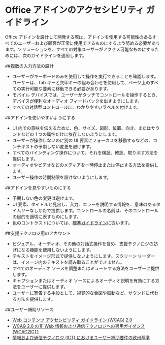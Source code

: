 # <a name="accessibility-guidelines-for-office-add-ins"></a>Office アドインのアクセシビリティ ガイドライン

Office アドインを設計して開発する際は、アドインを使用する可能性のあるすべてのユーザーおよび顧客が正常に使用できるものにするよう努める必要があります。ソリューションを、すべての対象ユーザーがアクセス可能なものにするためには、次のガイドラインを適用します。

##<a name="design-for-multiple-input-methods"></a>複数の入力方法の設計

- ユーザーがキーボードのみを使用して操作を実行できることを確認します。ユーザーは、Tab キーと矢印キーの組み合わせを使用して、ページ上のすべての実行可能な要素に移動できる必要があります。
- モバイル デバイスでは、ユーザーがタッチでコントロールを操作するとき、デバイスが便利なオーディオ フィードバックを出すようにします。
- すべての対話型コントロールに、わかりやすいラベルを付けます。 

##<a name="make-your-add-in-easy-to-use"></a>アドインを使いやすいようにする

- UI 内での意味を伝えるために、色、サイズ、図形、位置、向き、またはサウンドなどの 1 つの属性だけに依存しないようにします。
- ユーザーが操作しないのに別の UI 要素にフォーカスを移動するなどの、コンテキストの予期しない変更を避けます。
- すべてのバインディング操作について、それを検証、確認、取り消す方法を提供します。
- オーディオやビデオなどのメディアを一時停止または停止する方法を提供します。
- ユーザー操作の時間制限を設けないようにします。

##<a name="make-your-add-in-easy-to-see"></a>アドインを見やすいものにする

- 予期しない色の変更は避けます。
- UI 要素、タイトルと見出し、入力、エラーを説明する情報を、意味のあるタイムリーなしかたで提供します。コントロールの名前は、そのコントロールの目的を適切に表すものにします。
- 色のコントラストについては、[標準ガイドライン](http://www.w3.org/TR/UNDERSTANDING-WCAG20/visual-audio-contrast-contrast.html)に従います。

##<a name="account-for-assistive-technologies"></a>支援テクノロジ用のアカウント

- ビジュアル、オーディオ、その他の対話式操作を含め、支援テクノロジの妨げになる機能を使用しないようにします。
- テキストをイメージ形式で提供しないようにします。スクリーン リーダーは、イメージ内のテキストを読み取ることができません。
- すべてのオーディオ ソースを調整またはミュートする方法をユーザーに提供します。
- キャプションまたはオーディオ ソースによるオーディオ説明を有効にする方法をユーザーに提供します。
- ユーザーに警告する手段として、視覚的な合図や振動など、サウンドに代わる方法を提供します。

##<a name="accessibility-resources"></a>ユーザー補助リソース

- [Web コンテンツ アクセシビリティ ガイドライン (WCAG) 2.0](http://www.w3.org/TR/wcag2ict/#REF-WCAG20)
- [WCAG 2.0 の非 Web 情報および通信テクノロジへの適用ガイダンス (WCAG2ICT)](http://www.w3.org/TR/wcag2ict/)
- [情報および通信テクノロジ (ICT) におけるユーザー補助要件の欧州基準](http://www.etsi.org/deliver/etsi_en/301500_301599/301549/01.00.00_20/en_301549v010000c.pdf)


